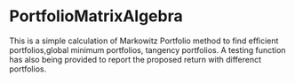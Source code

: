 # PortfolioMatrixAlgebra

This is a simple calculation of Markowitz Portfolio method to find efficient portfolios,global minimum portfolios, tangency portfolios.
A testing function has also being provided to report the proposed return with differenct portfolios.
